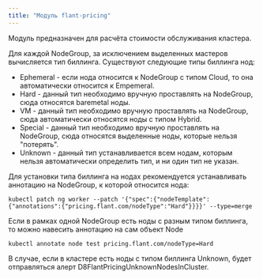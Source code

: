 ```yaml
---
title: "Модуль flant-pricing"
---
```


Модуль предназначен для расчёта стоимости обслуживания кластера.

Для каждой NodeGroup, за исключением выделенных мастеров вычисляется тип биллинга. Существуют следующие типы биллинга нод:
* Ephemeral - если нода относится к NodeGroup с типом Cloud, то она автоматически относится к Empemeral.
* Hard - данный тип необходимо вручную проставлять на NodeGroup, сюда относятся baremetal ноды.
* VM - данный тип необходимо вручную проставлять на NodeGroup, сюда автоматически относятся ноды с типом Hybrid.
* Special - данный тип необходимо вручную проставлять на NodeGroup, сюда относятся выделенные ноды, которые нельзя "потерять".
* Unknown - данный тип устанавливается всем нодам, которым нельзя автоматически определить тип, и ни один тип не указан.

Для установки типа биллинга на нодах рекомендуется устанавливать аннотацию на NodeGroup, к которой относится нода:
```
kubectl patch ng worker --patch '{"spec":{"nodeTemplate":{"annotations":{"pricing.flant.com/nodeType":"Hard"}}}}' --type=merge
```

Если в рамках одной NodeGroup есть ноды с разным типом биллинга, то можно навесить аннотацию на сам объект Node
```
kubectl annotate node test pricing.flant.com/nodeType=Hard
```

В случае, если в кластере есть ноды с типом биллинга Unknown, будет отправляться алерт D8FlantPricingUnknownNodesInCluster.
